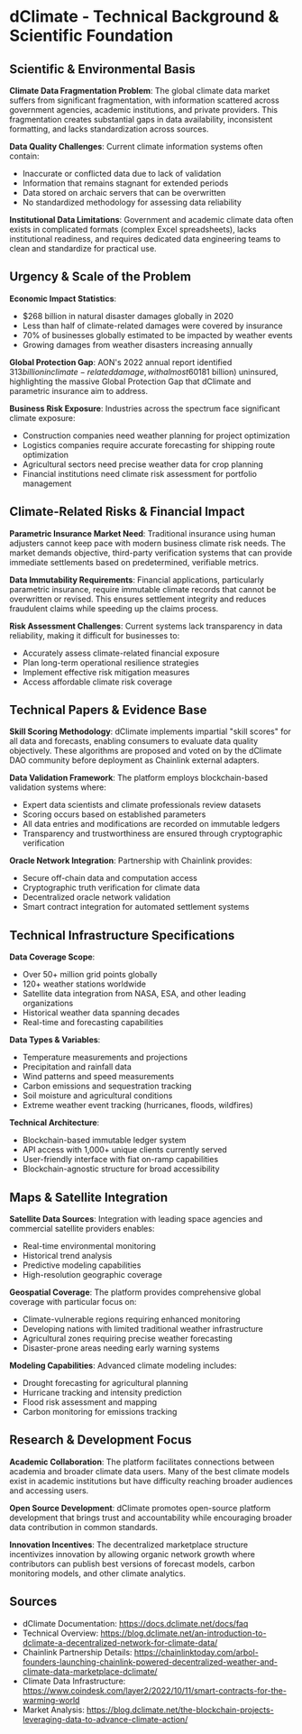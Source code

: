 # dClimate - Technical Background & Scientific Foundation

## Scientific & Environmental Basis

**Climate Data Fragmentation Problem**: The global climate data market suffers from significant fragmentation, with information scattered across government agencies, academic institutions, and private providers. This fragmentation creates substantial gaps in data availability, inconsistent formatting, and lacks standardization across sources.

**Data Quality Challenges**: Current climate information systems often contain:
- Inaccurate or conflicted data due to lack of validation
- Information that remains stagnant for extended periods
- Data stored on archaic servers that can be overwritten
- No standardized methodology for assessing data reliability

**Institutional Data Limitations**: Government and academic climate data often exists in complicated formats (complex Excel spreadsheets), lacks institutional readiness, and requires dedicated data engineering teams to clean and standardize for practical use.

## Urgency & Scale of the Problem

**Economic Impact Statistics**:
- $268 billion in natural disaster damages globally in 2020
- Less than half of climate-related damages were covered by insurance
- 70% of businesses globally estimated to be impacted by weather events
- Growing damages from weather disasters increasing annually

**Global Protection Gap**: AON's 2022 annual report identified $313 billion in climate-related damage, with almost 60% ($181 billion) uninsured, highlighting the massive Global Protection Gap that dClimate and parametric insurance aim to address.

**Business Risk Exposure**: Industries across the spectrum face significant climate exposure:
- Construction companies need weather planning for project optimization
- Logistics companies require accurate forecasting for shipping route optimization
- Agricultural sectors need precise weather data for crop planning
- Financial institutions need climate risk assessment for portfolio management

## Climate-Related Risks & Financial Impact

**Parametric Insurance Market Need**: Traditional insurance using human adjusters cannot keep pace with modern business climate risk needs. The market demands objective, third-party verification systems that can provide immediate settlements based on predetermined, verifiable metrics.

**Data Immutability Requirements**: Financial applications, particularly parametric insurance, require immutable climate records that cannot be overwritten or revised. This ensures settlement integrity and reduces fraudulent claims while speeding up the claims process.

**Risk Assessment Challenges**: Current systems lack transparency in data reliability, making it difficult for businesses to:
- Accurately assess climate-related financial exposure
- Plan long-term operational resilience strategies
- Implement effective risk mitigation measures
- Access affordable climate risk coverage

## Technical Papers & Evidence Base

**Skill Scoring Methodology**: dClimate implements impartial "skill scores" for all data and forecasts, enabling consumers to evaluate data quality objectively. These algorithms are proposed and voted on by the dClimate DAO community before deployment as Chainlink external adapters.

**Data Validation Framework**: The platform employs blockchain-based validation systems where:
- Expert data scientists and climate professionals review datasets
- Scoring occurs based on established parameters
- All data entries and modifications are recorded on immutable ledgers
- Transparency and trustworthiness are ensured through cryptographic verification

**Oracle Network Integration**: Partnership with Chainlink provides:
- Secure off-chain data and computation access
- Cryptographic truth verification for climate data
- Decentralized oracle network validation
- Smart contract integration for automated settlement systems

## Technical Infrastructure Specifications

**Data Coverage Scope**:
- Over 50+ million grid points globally
- 120+ weather stations worldwide
- Satellite data integration from NASA, ESA, and other leading organizations
- Historical weather data spanning decades
- Real-time and forecasting capabilities

**Data Types & Variables**:
- Temperature measurements and projections
- Precipitation and rainfall data
- Wind patterns and speed measurements
- Carbon emissions and sequestration tracking
- Soil moisture and agricultural conditions
- Extreme weather event tracking (hurricanes, floods, wildfires)

**Technical Architecture**:
- Blockchain-based immutable ledger system
- API access with 1,000+ unique clients currently served
- User-friendly interface with fiat on-ramp capabilities
- Blockchain-agnostic structure for broad accessibility

## Maps & Satellite Integration

**Satellite Data Sources**: Integration with leading space agencies and commercial satellite providers enables:
- Real-time environmental monitoring
- Historical trend analysis
- Predictive modeling capabilities
- High-resolution geographic coverage

**Geospatial Coverage**: The platform provides comprehensive global coverage with particular focus on:
- Climate-vulnerable regions requiring enhanced monitoring
- Developing nations with limited traditional weather infrastructure
- Agricultural zones requiring precise weather forecasting
- Disaster-prone areas needing early warning systems

**Modeling Capabilities**: Advanced climate modeling includes:
- Drought forecasting for agricultural planning
- Hurricane tracking and intensity prediction
- Flood risk assessment and mapping
- Carbon monitoring for emissions tracking

## Research & Development Focus

**Academic Collaboration**: The platform facilitates connections between academia and broader climate data users. Many of the best climate models exist in academic institutions but have difficulty reaching broader audiences and accessing users.

**Open Source Development**: dClimate promotes open-source platform development that brings trust and accountability while encouraging broader data contribution in common standards.

**Innovation Incentives**: The decentralized marketplace structure incentivizes innovation by allowing organic network growth where contributors can publish best versions of forecast models, carbon monitoring models, and other climate analytics.

## Sources

- dClimate Documentation: https://docs.dclimate.net/docs/faq
- Technical Overview: https://blog.dclimate.net/an-introduction-to-dclimate-a-decentralized-network-for-climate-data/
- Chainlink Partnership Details: https://chainlinktoday.com/arbol-founders-launching-chainlink-powered-decentralized-weather-and-climate-data-marketplace-dclimate/
- Climate Data Infrastructure: https://www.coindesk.com/layer2/2022/10/11/smart-contracts-for-the-warming-world
- Market Analysis: https://blog.dclimate.net/the-blockchain-projects-leveraging-data-to-advance-climate-action/
